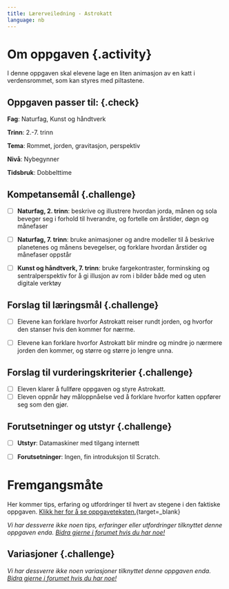 ```yaml
---
title: Lærerveiledning - Astrokatt
language: nb
---
```


# Om oppgaven {.activity}
I denne oppgaven skal elevene lage en liten animasjon av en katt i verdensrommet, som kan styres med piltastene.


## Oppgaven passer til: {.check}
 __Fag__: Naturfag, Kunst og håndtverk

__Trinn__: 2.-7. trinn

__Tema__: Rommet, jorden, gravitasjon, perspektiv

__Nivå__: Nybegynner

__Tidsbruk__: Dobbelttime


## Kompetansemål {.challenge}
- [ ]  __Naturfag, 2. trinn__: beskrive og illustrere hvordan jorda, månen og sola beveger seg i forhold til hverandre, og fortelle om årstider, døgn og månefaser
- [ ]  __Naturfag, 7. trinn__: bruke animasjoner og andre modeller til å beskrive planetenes og månens bevegelser, og forklare hvordan årstider og månefaser oppstår
- [ ]  __Kunst og håndtverk, 7. trinn__: bruke fargekontraster, forminsking og sentralperspektiv for å gi illusjon av rom i bilder både med og uten digitale verktøy


## Forslag til læringsmål {.challenge}
- [ ]  Elevene kan forklare hvorfor Astrokatt reiser rundt jorden, og hvorfor den stanser hvis den kommer for nærme.
- [ ]  Elevene kan forklare hvorfor Astrokatt blir mindre og mindre jo nærmere jorden den kommer, og større og større jo lengre unna.


## Forslag til vurderingskriterier {.challenge}
- [ ]  Eleven klarer å fullføre oppgaven og styre Astrokatt.
- [ ]  Eleven oppnår høy måloppnåelse ved å forklare hvorfor katten oppfører seg som den gjør.

## Forutsetninger og utstyr {.challenge}
- [ ]  __Utstyr__: Datamaskiner med tilgang internett

- [ ]  __Forutsetninger__: Ingen, fin introduksjon til Scratch.


# Fremgangsmåte
Her kommer tips, erfaring og utfordringer til hvert av stegene i den faktiske oppgaven. [Klikk her for å se oppgaveteksten.](../astrokatt/astrokatt.html){target=_blank}

_Vi har dessverre ikke noen tips, erfaringer eller utfordringer tilknyttet denne oppgaven enda. [Bidra gjerne i forumet hvis du har noe!](https://forum.kidsakoder.no/c/oppgaver)_


## Variasjoner {.challenge}
_Vi har dessverre ikke noen variasjoner tilknyttet denne oppgaven enda. [Bidra gjerne i forumet hvis du har noe!](https://forum.kidsakoder.no/c/oppgaver)_
